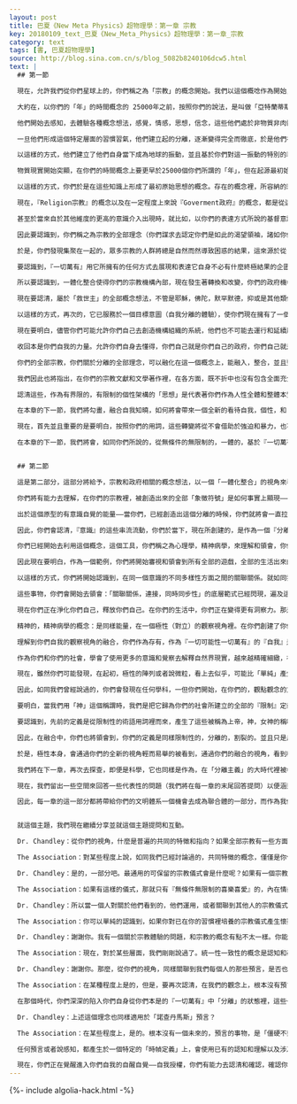```yaml
---
layout: post
title: 巴夏《New Meta Physics》超物理學：第一章 宗教
key: 20180109_text_巴夏《New_Meta_Physics》超物理學：第一章_宗教
category: text
tags: [書, 巴夏超物理學]
source: http://blog.sina.com.cn/s/blog_5082b8240106dcw5.html
text: |
  ## 第一節

  現在，允許我們從你們星球上的，你們稱之為「宗教」的概念開始。我們以這個概唸作為開始，是因為在某種程度上，它是，我要說，在你們星球上的，人類初始狀態中（這期間還確定的認出自己是造物主），認可它自身，變成——是一個物質身體存在的一個衍生分支。宗教的多樣性出現，是伴隨著，遺忘遮蔽自身是造物主，並（將自我）從中『分離』的概念想法，因此導致了你們所有的關於宗教本質的全部概念想法。

  大約在，以你們的「年」的時間概念的 25000年之前，按照你們的說法，是叫做「亞特蘭蒂斯」，或者用當時他們自己的語言稱為，「阿塔倫迪」，你們會發現，儘管這種分離的想法早已在此之前出現了，遮蔽自身是造物主並從中將自我『分離』的想法，在當時很認真很鄭重的開始。你們會發現，這是在集體『意識』內在的選擇，在那個時代下決心，確定這樣一種方式，即他們不再需要屬於『一切萬有，無限的一切可能性』的一體化整合的自我，而只是從『一切萬有』一體中分離他們自身的方式，使得每個個體能夠去直接發揮運用他們的力量，這樣他們就能確認他們自身以更多更多的個性化，個體化的方式來作為一個創造者。這源於靈魂進入物質肉體形式的投射。由於這持續的投射，由於靈魂持續的投射進入物質肉體形式，建立了物質肉體形式的概念想法，其內在自身，是一個『分離，分隔』的定義，限定侷限在一個特定的層面上。這樣，靈魂體驗到了更多的物質形式的概念想法或者說物質現實，慢慢的，在一定程度上，就好像你們所說的自然而然的，毫無疑問的，他們變得習慣於這樣的能量模式。

  他們開始去感知，去體驗各種概念想法，感覺，情感，思想，信念，這些他們處於非物質非肉體存在之前，未曾碰到感知體會到的。他們開始創造出『限制』下的魅力概念，由於這樣的運作，讓他們自身沉迷陷入其中，鎖定其中，以至於他們能在這樣的模式裡體驗到所有如此等等的一切，除了在非物質非肉體的『無限的一切可能性』狀態下所曾體驗過的所有其他模式之外。就這樣，他們逐漸習慣了，或者按照你們的說法，已經建立起了用物質和肉體方式表達展現他們自身的習慣和習氣，繼之以使用富於情感情緒的，以及『物質狀態』頭腦思維思想，信念，而不是『非物質狀態』『知曉』。

  一旦他們形成這個特定層面的習慣習氣，他們建立起的分離，逐漸變得完全而徹底，於是他們在一定程度上，關閉了來自於他們自我擁有的『知曉』，並因此建立起，他們創造出的一個物質肉體輪迴，也就是你們所稱的「再投胎」。他們在某種程度上，變得牢牢嵌入地球的能量場。他們逐漸變成地球意識的一部分，而地球意識也變成了你們的意識的一部分。或者說他們的意識。（亞特蘭蒂斯）

  以這樣的方式，他們建立了他們自身當下成為地球的振動，並且基於你們對這一振動的特別的專注，因此你們的時間和空間也就被激勵被運作起來了，被意識到了，他們建立起對這個能量的強烈的專注，使得他們鎖定在即刻選擇的迴響上，分層上，或者包繞在星球上的能量循環上，並且因此，發現他們自己已經不能，再重申一次，歸因於這個限制所產生的魅力，已經不能和那些沒有一體化整合的，即刻選擇的迴響，那些能量循環，脫離了。就這樣，他們創建了他們自身，你們自身，輪迴再投胎的這樣的路徑模式。

  物質現實開始突顯，在你們的時間概念上要更早於25000個你們所謂的「年」，但在起源最初始，依然有一些對『知曉』自身連接關係的認知，並因此很多現實，在你們的星球被創建出來，很多對物質和能量的操作，在某些程度上依然表現出，如同你們所稱呼的，地球上的天堂和樂園的概念。在循環複製往復到某種程度時，就開始喪失他們的內在自我的觀察能力，看不見自己的內在自我了，他們認為要把這個能力拿回來，他們必須獲得控制優勢，控制他們所處的外界環境，掌控其他的圍繞著他們的其他生命存在。因為他們已經無法再感知到他們彼此之間是連接在一起的，他們覺的他們不是被關聯連接在一起的。要長保一個團體或者社會關係，他們覺得必須要創造一個統治的理念，來掌控他們所看到的他們周圍的人，掌控他們的周圍環境，因為他們再也不能感知到，存在於他們內在的，與一體的『本質』的連接。

  以這樣的方式，你們於是在這些知識上形成了最初原始思想的概念。存在的概念裡，所容納的理念想法逐漸轉移了，不再視自己為『整體存在』中的一個部分，如同你們期望的，事物要對個體們有利益，但這必然只帶來，對其他人的控制和統治掌控下的個體利益，以便於他們能夠體驗和經歷他們自身的「個性個體自我」成長，並且在某種程度上強化和擴張這種自我，使得他們（基於他們的個體自我，感到不安全，感到無力）去感覺到安全，感覺到有力，但這種獲得力量感的方式，依然是一個物質現實的錯覺。

  現在，『Religion宗教』的概念以及在一定程度上來說『Goverment政府』的概念，都是從這個分離上建立起來的，從那些不必考慮事物之間的『內在一體』連接關係，但能夠被掩蓋隱藏，分裂隔離和對立評判的那些事物上，各種故事傳說，各種理念想法，就能被建立和延續。並且以這樣的方式，個體們於是發現他們自身創造著一整套模式，交出他們的權力給某些人可以保護他們遠離這些人所聲稱的事物，這些其他個體們沒有辦法去知曉是否是真還是假的事物。你們會發現這個反覆的重演，一次又一次的出現，自始至終，以很多不同的模式，循環往復在你們的25000年裡。

  甚至於當來自於其他維度的更高的意識介入出現時，就比如，以你們的表達方式所說的基督意識，分離的整套體系延續得如此徹底，使得這些介入的高等意識不被理解。（來自於其他維度的）高等意識給出的這些信息，通常都總體上來闡述這樣一個概念，即每一個喜歡基督意識的個體就是基督意識。但是分離的循環往復已經在你們的頭腦裡培植了一個如此深重的根深蒂固的習慣，並且構築了堅固的防禦，使得頭腦它自身剛性到如此僵硬程度，這些信息只在改革的風氣流行時才能被聽到，但隨後再次的，又將權力和力量從自身自願轉讓，交給某個人，並變成信徒，僕從和追隨者，而不是對認知和理念的身體力行者，不能成為他們自身自我的領導者。要知道，基督意識永不渴望成為一個領袖，永遠不要求統治權。它只是通過那些個體，比如耶穌來作為一個映像一種思考，以這樣的一個方式，來作為一個概念的映射，也即——每個人都是一個無限的擴展，或者如果你願意，都是『一切萬有，無限可能性』的兒女，或者說一個神，一個造物主。

  因此要認識到，你們稱之為宗教的全部理念（你們謀求去認定你們是如此的渴望領袖，諸如你們缺少神性，諸如「以神性的概念」來評判）都是從『一切萬有，無限可能性』裡分離的。這些你們稱之為宗教的理念，都全部是，將你們自身所是的力量和權力，放棄和轉贈給其他某些人，而這某些人徹頭徹尾是無力的，恐懼的，他們借助審判或者不擇手段的，在名利和權力上自我擴張，掌控你們，並期望在他們中間保持他們的強力的感覺，我要說，這是內在無意識的無力感，因為這是他們有關他們自身的真實信念，他們是無意義的無價值的卑微的，不足一提的，隔離於神性之外的，然而這是他們的權利，每個人的權利，每個人都有「去認知他或者她真正是誰？」的權利。

  於是，你們發現集聚在一起的，眾多宗教的人群將總是自然而然導致困惑的結果，這來源於從『一切萬有』中自我的分離，而自我知曉它自身本是『一切萬有一切可能性』。當知曉被遺忘屏蔽，於是只剩下個性和人格身份認同了（通過這種機制，生活信條和哲學思想被帶入當前的物質現實），可是哲學思想和生活信條只是被頭腦心智所給出的解釋，僅僅是頭腦的行為，使得你們構造了如此多元化的視角。現在要弄明白，這不是反對這個頭腦思想方面的理念評判，而頭腦思想是被創造的，是被你們的文明體系所揀選的。你們的文明體系的『集體意識』早已選擇了這樣一整套想法，並嘗試去探索，通過將自我從『一切萬有』中分離，來探索負面的各種各樣不同的全部顯現。這是在『一切萬有，一切可能性』中，一個偉大的創意，並且其內在自身，一個有意義的表達和展現，這不需要任何其他理由，也沒有超越事實真相，即，『一切萬有，無限可能性』能夠以這樣的方式來審視觀察它自身。

  要認識到，『一切萬有』用它所擁有的任何方式去展現和表達它自身不必有什麼終極結果的企圖（沒有結束的那個點），僅僅是因為它能夠以任何方式去展現和表達它所是，它樂意那麼去做。『一切萬有，一切可能』早在一個企圖意圖目標存在之前就已經存在，不需要一個目標企圖去以任何方式，路徑，模式結構去延續這個存在，它就能存在，僅僅就因為它就是存在，它能那麼做。

  所以要認識到，一體化整合使得你們的宗教機構內部，現在發生著轉換和改變，你們的政府機構，你們的社會機構，也都在發生轉換和轉化，因為你們現在正處於25000年前開始的分離循環的結束末尾，並且你們現在正去理解你們自身是一體的理念，一體的同質現實，一體的能量，一體的意識，你們開始去收回你們的恐懼，收回你們對你們已經創造的生活的那種責任負擔。當你們投射你們自身進入肉體物質性的時候，當你們使你們自身進入你們的星球的再投胎輪迴系統模式時，在那時你們正開始去再次覺醒。你們現在正在覺醒到你們的原始協議，並且你們現在正在開始去認知，你們的全部的分離，你們的全部宗教，都是使你們變成一個追隨者，使原本是神的你們更卑微無力，使得你們，和你們自身作為一體和完美，在任何事物上都不需要救贖的那份早已知曉的全知，不匹配，不相稱。你們現在正在開始認識到你們自身的，你們所是的『真正核心自我』，『一切萬有，無限可能性』創造了你們去成為的『真正的核心自我』。

  現在要認清，屬於「救世主」的全部概念想法，不管是耶穌，佛陀，默罕默德，抑或是其他類似的，你期望去歸為，屬於「曾以肉身顯現在你們的星球上的救世主觀念」的標籤稱謂，在他們的更高意識面貌上他們全部都是一致的。在最初原始的『意識』能量上沒有矛盾，經由你們稱之為「救世主」的所有那些概念想法而被展現，但是要首先立即認清，一個救世主他清楚的知道他們在這裡並非要去拯救任何人。沒有任何拯救的工作要做。你們在你們的文獻裡所找到的任何矛盾和不吻合之處，全都是存在於你們的文明體系內的人身攻擊和身份爭鬥，而他們的理解和演繹，是通過他們自身的生活信條，他們個人的哲學看法來闡述那些，「存在的生命體」的意義的創作。所有你們的文獻以及任何看上去矛盾的差異的描述都是以那個時期人們所展現的生活信條和哲學觀念展現的個性作品，經由當時存在的信息而傳遞。

  以這樣的方式，再次的，它已服務於一個目標意圖（自我分離的體驗），使你們現在擁有了一個反襯的背景，來測量你們自身整體上，從『一切萬有，無限可能性』中分離你們自身，在負面上的表現。因此要認識到，這沒有評判，任何你們自己的或者評判其他宗教，或者你們自身，你們可以允許你們的每一個個生命存有去開始按照，你們想像和認定的救世主所告訴你們去生活的那些理念去生活。不去追隨他們，而是去聽從你們的內在本質，並且去認清你們稱之為宗教的，稱之為政府的這些理念概念想法，（政府，在一定意義上，是某種確定層面上的另一宗教類型，在這一層面上，你們交出了你們的恐懼和你們的力量，交給了一個你們相信比你們自身，更至尊的力量，可以說，在你們的眼裡，這個你們認為比你們更至尊偉大的力量能夠照顧你們，能維護和保護你們，可以從你們的家門口趕走和驅離所有你們害怕的事物，可以保證你們的安全，可以給你無窮的安寧感，舒適感和可靠保證。）這些政府機構社會機構引發了你們缺乏，承擔屬於你們自身恐懼，承擔屬於你們自身責任的自覺自願。隨之他們，如同任何『意識』那樣，一旦創造出恐懼，就會想要去保護和維持他們自身。然而當他們已經引發恐懼，那唯一他們所擁有的支撐和保護他們自身存在和延續的方法體系，就是去製造更多更大的恐懼，以這樣的方式來保持你們從你們自身份離，讓你們保持——你們認為你們自身是低劣的渺小的缺乏安全的思想和信念，讓你們相信你們自身在一個更偉大至尊的力量的眼裡你們是缺乏價值和意義的，讓你們認定你們自身是一群小孩子，讓你們相信，你們根本無法沿著屬於你們自我的生活方式去生活，你們無法為你們自身承擔責任。

  現在要明白，儘管你們可能允許你們自己去創造機構組織的系統，他們也不可能去運行和延續屬於你們的生活。它將是一個服務，通過哪些樂於去服務的存有們提供給你們，沒有你們去為他們服務，沒有你們去膨脹他們的優越感以便於他們能在他們內在有一個強大的感覺作為支撐，他們就不會迫不得已的去認清在他們自身存在的，他們的虛弱無力的信念。

  收回本是你們自我的力量。允許你們自身去懂得，你們自己就是你們自己的政府，你們自己就是你們自己的宗教。你們是你們社會裡的這些概念中的每一個。你們是你們自己的神父，你們毫無疑問的正聽著你們對自己的布道並沿著你們自己的方向和道路前進，你們僅僅是在你們的頭腦裡創作了哪些針對你們自己的布道。（聽某個神父布道，其實真實的是你自己在對自己布道，而投射了那個神父的外在聲音和形象）那些布道是你們選擇來「回想起」的，如果你們選擇去接受它，那麼你們就是無價值的不配的，你們就會莫名其妙的不知怎麼的就變的缺乏，缺乏你們自我曾創造了你自己的那個神性，它將變成你們之中每個人的一部分，你們內在之中的那個神父，並一次再一次的提醒你們自己。而要清醒的明白，創造了你的那個神性從不認為你是缺乏和低劣的。它知曉你是誰。它知曉它自身是屬於它自身的意識，也同樣承認它自身是作為全部的你自身意識的彙集，並同樣的承認你們之間的關係的概念和定義。正是這種在「連續的完整的一體的極性」和大眾『集體意識』之間的關聯關係，相互參與拼湊組成了它。正是這個關聯關係它本身，存續和定義了大眾的概念以及那高高在上的唯一的神。關聯關係事實上就是『一切萬有，一切可能性』，它就是你們所是的，你們就是『關聯關係』。

  你們的全部宗教，你們關於分離的全部理念，可以融化在這一個概念上，能融入，整合，並且整合融入到一個理解，一個知曉上，也即，即使你們已經選擇以物質現實和再投胎輪迴的方式存續，你們也早已擁有很多很多，很多很多，無法計數的你們的以年的概念計算的過去。你們始終能夠以這樣的方式『知曉』你們自身。那是早已永恆的，而最首要的，所有關於你們的救世主的重要啟示，所有關於你們的信使們的啟示是：「認清你自己」，在你對你自己的認知裡，你將知曉「神」。你將知曉『一切可能性一切萬有』。

  我們因此也將指出，在你們的宗教文獻和文學著作裡，在各方面，既不折中也沒有包含全面充分被說明的概念想法。並非任何信使所全部講述的完整記錄，在真實的事件和情景過了很多時候，很多年之後，憑藉有限的記憶，用隻言片語拼湊起來的，一個概要式的記錄。請再一次的認清，這就是全部這些記錄無法勾畫歷史的原因，但是要再次使人信服或者試圖說服其他個體們，那麼就需要這種方式——「如果他們想要被救贖，他們就必須相信」。每個主要宗教教義都和勸介改宗有關，收攬和贏得皈依者的支持和熱捧，給某些知道和相信他們自身是無力的人們，帶來了更多的有力量的感覺。

  認清這些，作為有界限的，有限制的個性架構的「思想」是代表著你們作為人性全體和整體本質的，你們穿過的全部感知正好就是有限制有界限的，包裹你們稱之為文獻的，即使它可能有創意，即使它可能是優美的，並且完美的代表了你們已經選擇去從中體驗的想法和理念，我要說，都是屬於你們從『一切萬有，無限可能性』中將你們自身份離，通過你們與宇宙的關係的視角所創造的歷史重大事件和史詩般的故事，而你們稱之為「宗教」。這就是你們的宗教小說和故事，你們看待你們自身與宇宙的關係的視點和角度，但確是以從宇宙一體中將自我從中分離，隔離出來的視角來透視，並形成生活信條以及哲學。

  在本章的下一節，我們將勾畫，融合自我知曉，如何將會帶來一個全新的看待自我，個性，和『一切萬有』的關係的視角，以及當你們消融了宗教和政府的障礙和界限在你們的星球上會發生的很多表現。

  現在，首先並且重要的是要明白，按照你們的用詞，這些轉變將從不會借助於強迫和暴力，也不會借助於厭惡，仇恨。從不會！這些改變，這些全部將會被改變，將會從『無條件的喜悅喜愛』中發生，從你們正在認清你們自身內在的『無條件的喜悅喜愛』之中顯現這改變，你們正在認清並確認你們來自並屬於『一切萬有，無限可能性』，無拘於宗教和政府的概念，並且真正超越全部那些觀念信念的障礙，超越你們自我人為設置的線條和框框的束縛。這個融合整合也將讓你去懂得，被你們稱之為宗教和政府的兩個概念想法，也依然是「一切在內的全知的哲學」內的兩個更大程度上的形態面貌而已，是你們通過你們的個性架構使用如此之多的路徑和方式，從「一切在內的全知」裡過濾出來的兩個形態面貌而已，將讓你們去認識到根本不是只有一條路徑和方式。假如只有一條路徑一個方式，那麼就將只有一個人。在你們的星球上的每一個個體，全都是『一切萬有，無限可能性』觀看審視它自己的，各種各樣多樣性的路徑方式。就在當下，你們通過「一體」內存在的全部的不同的多樣性的方面，觀看到了你們自身。

  在本章的下一節，我們將會，如同你們所說的，從無條件的無限制的，一體的，基於『一切萬有，無限可能性』的看法上，試圖去欣賞你們的社會整體以及在其中的全部個體們的視角。你們將會發現，你們將是，為『一切萬有，無限可能性』服務而存在，並於是也自動的，作為它的一部分而被『一切萬有，無限可能性』服務。根本無需要分離，不必去感覺你們需要救世主。你們自己就早已是救世主。你們是你們自己的救世主，你們早已在天堂。你們早已在極樂的伊甸園。你們一直都在，只是你們做了一個分離的「夢」。


  ## 第二節

  這是第二部分，這部分將給予，宗教和政府相關的概念想法，以一個「一體化整合」的視角來看待，你們現在會發覺，當你們通過無條件無限制的喜愛，來收回你們的力量時，當你們開始去審視你們自身作為一個存在，與你們的宗教平等，與你們的政府平等，與你們自身作為『一切萬有，無限可能性』的概念平等時，你們將開始去認清並確認，在你們的社會裡，你們自己的所謂「神性」能夠依然被彰顯，通過你們的「個性架構」，和你們的物質身體存在的時間一樣長，但在方向上講，會創造出，如同你們所說的，人間天堂。

  你們將有能力去理解，在你們的宗教裡，被創造出來的全部「象徵符號」是如何事實上顯現——在你們星球上的「有形的外觀上的物質性」的。你們會明白「象徵性」的使用機制。你們將會同你們自身的「原型能量」保持接觸和聯繫。你們會感覺到它像是地下的水流一樣貫穿流過你們的意識。你們會確認它是你們的潛意識裡的能量，而潛意識掌管著，全部的幻象的結構構成以及象徵符號。出於潛意識的這個能量，被使用來構造，全部的這些像征符號，以此來給予你們，所涉及的——有「關聯關係」的某些事物，即使你們長期沒考慮到這些所涉及的有關聯關係的事物，這些涉及你們「關聯關係」的某些事物（本身）就是你，就『一切萬有所，無限可能性』的創造而言。

  出於這個原型的有意識自覺的能量——當你們，已經創造出這個分離的時候，你們就將會一直拉扯著，吸引住這些「象徵性符號」，這將帶給你某些事物，來充實和強化『分離』的想法概念。這是你們將要開始去領悟的首要問題，並且它將通過哲學中的一個分支也即你們稱之為「心理學」的方面展現出來，由於心理學，它早已開始去這麼審視了，於是這也是為什麼心理學的理念已經開始替代了你們稱之為宗教的原因。

  因此，你們會認清，『意識』的這些串流流動，你們於當下，現在所創建的，是作為一個『分離』的概念想法而存在的。你們將你們的內在『意識』分離割裂成——外部意識，無意識，潛意識，超感意識，集體意識——以及你們的個性的所有全部多樣性方面。現在，在過去的時代，但仍在25000年的時間循環內，所有這些個性的方面，導致了你們的「宗教象徵符號」的象徵性使用：魔鬼，天使，顯聖，願景等等諸如此類。現在，不要說那些顯現的現象背後，沒有『意識』也沒有真實存在的『能量』，但用你們的全新的「一體化整合」的視角，你們將能夠去理解，這些概念想法有多少是你們自身的更高意識的延伸和擴展，通過這些人造的「個體的個性架構」反射回你們；使用原型的能量去建立一個象徵符號，以使你們可以理解，你們已經為你們自身創造的『分離』之內，你們期望去創造恐懼來強化加固這『分離』，因為你們一直期望去創建從『一切萬有，無限可能性』中分離，從全知的你們，你們本是的那「一體」之中分離。

  你們已經開始去利用這個概念，這個工具，你們稱之為心理學，精神病學，來理解和領會，你們所具有的這些能量串流，在你們內在的運行，並且你們從你們自身展現和伸展這些概念理念，映射給你們和其他意識們，或者說，是你們自身意識的，其他各方面，所具有的『相互合作，相互影響和互動』。

  因此現在要明白，作為一個範例，你們將開始審視和領會到所有全部的遊戲，全部的生活出來的遊戲。展現的所謂的救世主也不僅僅是物質和肉體的展現。他們也展現出精神的和超自然的表現並且會對很多不同層面的「存在」產生作用，而不僅僅在物質和肉體層面。

  以這樣的方式，你們將開始認識到，在同一個意識的不同多樣性方面之間的關聯關係。就如同我們已經說過的，作為一個範例，基督意識的概念，並不僅僅通過一個，被你們稱之為耶穌的男人的概念來展現，也通過你們稱之為「以利亞」，施洗者約翰，還有所謂的叛徒猶大來展現，構成在一個特定的，部分重疊的塵世裡。施洗者約翰，耶穌和猶大形成三人組，三和音，遊戲者三人組，三重奏，事實上是從同一個『意識』串流流動出來的。並且，以利亞，在城鎮裡宣揚，他之前來過，如同你們所說，預言了所有的東西，為了戲劇遊戲的進一步發展鋪平了道路，以使得大量的人群聚集起來，為接下來的表演能夠聚集人氣，很多方面的，多面的，鏡像的結晶體，來反射和表達所有全部的原型能量的，不同多樣性的，各種各樣的方面，使得當時的人們創造他們自身的，從『一切萬有，無限可能性』中分離的，他們的角色扮演遊戲。

  這些事物，你們會開始去領會：「關聯關係，連接，同時同步性」的底層範式已經閃現，遍及這些分離的循環的所有方面，並始終就在那兒，始終具有那顯而易見的連接關聯，但未曾被（你們）審視到，被看到，是因為洞察力的分離；以及你們創造的，這些（個體們的）「個性人格」之上，被放置的限制和起到限制作用的規則，信念和決定。你們，正如你們曾說了很多次的那樣，你們一直是透過一個「黑玻璃」來審視和看待（世界）。

  現在你們正在淨化你們自己，釋放你們自己。在你們的生活中，你們正在變得更有洞察力。那是一個澄清後清晰的審視和觀察。於是，當你們有了心理學和精神病學的理念，你們現在就已讓靈性和超自然的靈魂浮出水面，因為你們正在允許你們自身去知曉，你們與所有你們『自我』的全部方面和面貌，以及『意識』的所有全部方面和面貌——始終持續不斷——永恆的保持著聯繫。這連接和關聯聯繫，無論何時，無論何地，都會存在。這是靈性和靈魂的一面，創造著同一能量的極性，導致了精神病學的概念。

  精神的，精神病學的概念：是同樣能量，在一個極性（對立）的觀察視角裡。在你們創建了你們作為物質身體形式存在的時期裡。你們在此期間，將始終具有極性，並且緊跟著這一點，隨後你就會接著明白了：『極性』是作為「物質現實」的定義之一。

  理解到你們自我的觀察視角的融合，你們作為存有，作為『一切可能性一切萬有』的『自我』是如此簡便的「一體化整合」，早已取得了很多很多量級上的步驟，遠離了你們稱之為宗教的觀念，因此是早已開始，為這能量如何將被融合到全部其他，你們星球上的學科裡，打下了完整的基礎。而我們會在依次的在每一個章節來闡述它們，你們會看到他們是如何在全部的關鍵點裡，就在這裡，基礎被構建在這個特定的方面。哲學，在某種程度上，現在通過宗教的融合更完美純粹的被表現出來：簡單而樸素的，哲學以及它的『極性』的表達，你們會瞭解並懂得去精確的解釋物質現實。於是，第一個你們正在體驗經歷的極性，作為宗教的分支和衍生的另一方面，如同我們曾經說過的，超自然的靈魂學和精神病學心理學。在幾乎一樣的方式上，你們會發現，原子的微小結構呈現出微粒品種的多元化，形態的多樣化，顯現出一個關於「原子」的星雲狀的概念。

  作為你們和你們的社會，學會了使用更多的意識和覺察去解釋自然界現實，越來越精確細緻，在某種意義上，以同樣的方式，你們會發現，關於超自然靈性和精神學方面的這些極性的概念，更像是那些更加清晰精密的，構成原子的，更微粒零件，使得宗教的模糊的概念變得澄清而浮出水面，同樣的如同於，作為一個微粒的行為，是出於一個，單一原子的，「一體」概念的，雲霧狀星雲狀之中的。

  現在，雖然你們可能發現，在起初，極性的陣列或者說微粒，看上去似乎，可能比「單純」產生更大量的混亂，如同你們現在能在你們的物理現象裡所看到的那樣，你們也同樣會在你們觀察你們自我的方法論體系裡，以及你們的哲學體系裡發現你們將會接近一個基礎的瞭解認知，有關於「能量的極性」它自身的概念，有關對立它自身的概念，同樣的，你們的物理學家，唯物主義者們正在逼近一個基礎的視角，他們稱之為「統一場」。以這樣的方式，在這個類比裡就有了一個直接的相關性，靈魂學精神學兩個都將成為零部件，被極性化和偏振的零件，起源於一個更加統一的，一致的，一元化的「場」或者說哲學。於是就是這樣一個理念，這個底層的，透視的理念將會導致不僅僅是你們的全部社會學科，哲學學科的方方面面的統一融合，而且也會統一融合，包括哪些你們稱之為科學，經濟學的方方面面。

  因此，如同我們曾經說過的，你們會發現在任何學科，一但你們開始，在你們的，觀點觀念的方方面面著手做整合一體化的工作，在你們的視角上，將會從『分離』構造出的，初始觀念裡迅速的改變和遠離，撇掉那些特定學科的很多指定用途。於是，靈魂學和精神學將是宗教首先撇掉的指定用途——審判，被審判——它一直作為應對所謂的外部力量的擺佈而無奈的解釋。你們會發現靈魂學和精神學兩者都是試圖去理解，自我和「自我的」之間的關聯關係，個性人格和『一切萬有一切可能性』之間的關係。從收回力量和權力開始起步，從拿回『自覺自願自控』開始，更確切的說，（徹底）知曉，懂得你們早已控制著你們自我生活的每個方面，它是你們作為一個個體的「角色任務」能力，並且是一個集體的共同的集合的知曉，這個你所擁有的「自我控制」能力是某種你能夠作為一個工具來使用，以便你們去營造你們期望，你們樂意願意去成為的——你們的社會，不在因為對外在力量的無知，而任其擺佈，手足無措，審判評判，以及荒謬的某些荒誕的被神化的神，女神諸如此類的表演。

  要明白，當我們用「神」這個稱謂時，我們是把它歸為你們的社會所建立的全部的『限制』定義的。在我們的觀念裡，我們僅僅是把它看做『一切萬有，一切可能性』的概念產物，而『一切萬有一切可能性』涵蓋了所有事物並且就是所有事物，並且表明著，『一切萬有』知曉著，它自身是『一切萬有』。

  要認識到，先前的定義是從限制性的術語用詞裡而來，產生了這些被稱為上帝，神，女神的稱呼，神來了，很多時候依然會強加給『一切萬有一切可能性』多多少少某些限制和侷限，導致它產生矛盾和悖論，諸如：神是無限的全能的無上權力的，無處不在的，然而不知怎麼的，神不是我，神不在我內，在我之外，我跑到了神的外面。（既然神是萬能的無處不在的，那應該也在我內，在我心裡，悖論矛盾就在這裡）。按照你們對「上帝」的解釋和定義，上帝無處不在，無一件事不是上帝的事，如果是這樣的定義，那麼你們就不可能在上帝之外。上帝不在你們的外面，並不和你們對立成二元。你們就是上帝。你們就是神。「上帝」這個字眼，是被你們定義出來的一個概念一個想法，一個理念。（誰創造了誰，你們搞清楚了嗎？）所以，我們更喜歡用『一切萬有一切可能性』的稱呼。用這樣的表達方式就沒有那麼多限制和侷限了，但莫名其妙的是，出於分離分裂的概念，你們構造了一個理念，即使你們定義上帝是能夠無處不在無限而又萬能的，然而，上帝依然不包含在你內心裡，無法從你內心控制你，你們不覺得自相矛盾匪夷所思嗎？（你們在你們內心裡選擇相信神，或者選擇不相信神，上帝在你們每個人內心的概念和理解都不一樣，看來在你們內心，擁有比你們定義的「上帝」這個概念，這個想法，有更大的權力和自由。這說明你們自己，才是真正的上帝。）

  因此，在融合中，你們也將領會到，你們的定義是同樣限制性的，分離的，割裂的。並且只是反射了你們在此之前認定的「值得」你們去審視，你們「配得上」去審視的，限制性的侷限性的方方面面，你們已經認定自己要去，我要說，「安全的」去審視，這是由於你們始終認定你們的自我是不安全的——從而創造著「恐懼，擔憂」的想法，在你們的個性人格里的確定的方方面面，在你們的信念系統的確定的方方面面，在你們的情緒情感的確定的方方面面，在你們的頭腦心智思想的方方面面，確定無疑的都會認定你們是不安全的，你們始終處於危險之中，因為在你們的所謂的「過去」的概念定義裡，當這些問題被融合在一起的時候，就會導致被看成異端邪說。（異端邪說是歸結為對某些認知的一個社會反應，一個反作用力，它可能出現在一個個體在你們的社會還沒有認識到它之前，所代表和展現一些真實的一系列事物的方方面面）你們以某種方式是連接到了一個更加基礎底層的路徑上去獲取了『一切萬有一切可能性』的概念想法，它違背了「分離主義」的意願，違背了你們全部宗教長期擁護的宗教學說，宗教教誨，宗教教義和宗教教規。

  於是，極性本身，會通過你們的全新的視角輕而易舉的被看到，通過你們的融合的視角，看到極性本身是物質現實的定義之一，就如同時間和空間的定義一樣。以這樣的方式，你們會發現，宗教，當從一個融合為一的視角，被觀察審視的時候，就會喪失它的分離主義的品質，並且會開始呈現出越來越多的方方面面，更加直接的指向你們在你們的社會文明中所建立的，你們稱之為「科學」的概念想法，這也是為什麼宗教能夠直接引領我們進入科學概念的原因，這就是下一章的內容——「科學」。

  我們將在下一章，再次去探查，即便是科學，它也同樣是作為，在「分離主義」的大時代裡被構建出來的產物，產生了很多概念想法，依然不允許任何其他學科去統一整合或者融合，而且科學把自身孤立冷漠起來，並且你們的科學現在如何去開始理解，通過科學它自身的統一整合，它將，通過定義和解釋，開始去包容含攝，融合很多，在你們的社會文明裡，在一個相當長的時間裡，一直不被看做是科學領域的很多其他學科。（你們對「科學」的態度，其實一直以來，就是宗教式的態度）

  現在，我們留出一些空間來回答一些代表性的問題（我們將在每一章的末尾回答提問）以便涵蓋每一章節的討論主題，很多的那些概念想法可能會縈繞在意識裡，延續在那些將聽到或者閱讀到這個討論的，那些人們的心裡。這些問題都可能會被問及，如果沒有問題，你們可以在每一章的末尾做些勾畫描述。如果你們願意，做些筆記或者從你們的社會文明和你們個人的綜合角度來做一些評論，在這個工作中和我們共同創造吧，從靈性的方面和「聯合體」保持聯繫吧。

  因此，每一章的這一部分都將帶給你們的文明體系一個機會去成為聯合體的一部分，而作為我們將會，一步一步的，一章一章的，手拉手，共同創造和形成這個融合的理念，以便於你們的社會文明體系，我們的文明體系，以及所有『意識』層面，基於我們所做的這個工作，將發現它會成為，如同你們所說的那樣，對每個關聯著的『存有』的一次淨化和融合。並因此，因為我們是經由一個「存在著分離割裂的」文明體系開始的這個工作，當這項工作結束的時候，會成為一個機會去開始審視，我們都是同一文明體系，手拉手的運作著，一起探索著，形成和構建著我們自身彼此之間共同的全新的理念，並且帶給我們自身一個機遇去更多更深入的認知『一切萬有，無限可能性』，我們每個人都在我們的內在探索著，如果你們想要稱之為「新宗教」的話，但事實上根本沒有什麼宗教。


  就這個主題，我們現在繼續分享並就這個主題提問和互動。

  Dr. Chandley：從你們的視角，什麼是普遍的共同的特徵和指向？如果全部宗教有一些方面同我們每個人相聯繫的話？

  The Association：對某些程度上說，如同我們已經討論過的，共同特徵的概念，僅僅是你們的探索和冒險，有關於你們樂於去相信自願去相信你們是什麼。自從你們將你們自身從你們本是的『一切萬有一切可能性』中「分離」以來，這個偉大的冒險和探險就已經在你們自身外部開始了，因此確定的宗教儀式是去理解和反照，表達你們自身在你們的現實中所能包含的全部，但現在你們正在一體化整合之中，你們將發現這個探險趨向了內在，因此那些宗教儀式化的工具和方法就不再必需了。因此你們中的每個人，認識和確認你們自我是你們自己的真理和道路，你們自己的宗教，可以說，現在會認清，在那樣的模式下的宗教，作為你們曾經所創造的那樣，已不再需要按照那樣去理解：你們與你們——作為『一切萬有』的——你們的『自我』之間的關聯關係了。不知道這有沒有回答了你的問題？

  Dr. Chandley：是的，一部分吧。最通用的可保留的宗教儀式會是什麼呢？如果有一個宗教儀式能夠橋接那個我們不再需要宗教儀式的地方，從一個宗教的視角來說，我們是否能通過這個儀式去體驗到，對我們自身內在一體化整合的促進呢？

  The Association：如果有這樣的儀式，那就只有『無條件無限制的喜樂喜愛』的，內在情感表達。要去理解，在你們的星球上，作為你們的『分離』理念下的宗教，你們的全部體驗的背後的，隱含的，支持模式或者說原理，就是無條件的「相信」它。這都是基於創造對它所創之物的「喜愛」。因此，你們就是造物主。你們也同時是那些所創之物。你們無時不在注視著，喜愛著你們自己，你們愛你們彼此。生命的興奮和喜悅喜愛，是唯一所謂的你們必須去一體化整合的宗教儀式。

  Dr. Chandley：所以當一個人對關於他們看到的，他們運用，或者關聯到其他人的宗教儀式，產生一個疑問的時候，按照你正在說的意思來理解，那宗教儀式是一個無條件的喜樂和喜愛。

  The Association：你可以單純的認識到，如果你對已在你的習慣裡培養的宗教儀式產生懷疑，你正處於臆測或者對你是否還要繼續下去產生疑惑，那麼你始終能夠認出，所有的你已經形成的宗教儀式，其意圖是為了表達創造的喜悅和喜愛，你感到造物主的存在並創造了你。因此你能夠很輕鬆的放下所有你習慣的宗教儀式來表達無條件的愛。於是，它就變得輕鬆了，我要說，宗教儀式也空掉了，但是事實上，這是積極的分享，並且你會看到你們所謂的宗教在你們的星球表面上，事實上是他們的自我扮演自我實現。（宗教儀式都是為了感謝造物主創造了自己，養育了自己，給自己帶來了幸福美好的物質生活，精神寄託，然而要認清，這一切都是你自己給你自己帶來的，你要感謝的是你自己，因為你就是你自己的造物主，所有的個體都是同一的，平等的，全部關聯在一起的，每個個體其實都是你，你作為『一切萬有一切可能性』，以不同的「個性封裝的視角和觀看模式」來看你自己，體驗和經歷你自己）

  Dr. Chandley：謝謝你。我有一個關於宗教體驗的問題，和宗教的概念有點不太一樣。你能對宗教體驗的統一性一致性這個概念上做評論嗎？以及那個宗教體驗在文化藝術表達上的差別。

  The Association：現在，對於某些層面，我們剛剛說過了。統一性一致性的概念是認知和確認，統一和一致的認知確認的基本概念就是「你們全都是」。你們是全部都在從不同的視角來探索同一個理念。不同的視角的存在，純粹是因為有不同的個體們。這就是一個認知和確認——如果你樂於接受和允許的話，就是以這樣的方式產生的，根本不存在唯一的一條認識你們自身是『一切萬有一切可能性』的路徑。如果只有唯一的一條路徑，那就只有一個人了。正是因為存在不只一個的「個體們」，你們才能認識到存在著很多很多，很多很多，很多很多，無法計數的路徑和道路，並全部指向歸為——-同一認知和知曉。

  Dr. Chandley：謝謝你。那麼，從你們的視角，同樣關聯到我們每個人的那些預言，是否也具有普遍的共同的特徵和指向？

  The Association：在某種程度上是的，但是，要再次認清，在我們的觀念上，根本沒有預言這回事，沒有對未來『預言』的真實存在。它是一個能量上的感知而已，在那個特定的時刻，對存在的能量的感知，於是預言被寫出來了。對於集體意識的那些共同協議和決定的安排，有關的宗教概念被大量包含在其中，「集體文明體系的概念」，你們會發現，在這個能量流動的直覺感知被精確的記錄下來，但在這個方式上，放置在這些預言上的很多轉譯說明和解釋，將與，確切的，你們將會覺醒並認清，懂得你們自身就是『一切萬有一切可能性』的方法論有關。

  在那個時代，你們深深的陷入你們自身從你們本是的『一切萬有』中「分離」的狀態裡，這些一體化整合融合的理念和概念，都被視為是，從一個特定的宗教所提出的教義裡所謂的偏離純真並進入歧途。於是，這個現在正發生在你們星球上的「整合一體化」當初是被視為某種，你們稱之為邪惡的某種事物的。以此你們將很容易去認清，所有的預言，可以說，都是在描述同一件事，也即，你們正在整合一體化之中，你們正處於一個『轉化轉變』的時代，你們正進入一個轉換，進入一個全新的你們『自我』的概念之中。但是所有不同的理念想法都是要帶上評判和審判的，諸如「末日善惡大審判」，懲罰和指責，都屬於『分離，對立』的理念，在這個『分離對立』的理念下，你們必須去爭鬥，去努力拚搏努力彼此爭奪，必須通過「水深火熱」的審判，才能讓你們生活在「祥和寧靜」之中，這就是你們所有在那個特定時代的預言，所具有的，視角的產物。

  Dr. Chandley：上述這個理念也同樣適用於「諾查丹馬斯」預言？

  The Association：在某些程度上，是的。根本沒有一個未來的，預言的事物，是「僵硬不變」的存在著的。那預言僅僅是一個感知，是那個當下，所生成的，是那個當下，那一時刻對存在的能量的感知，使得預言被做出，描述的是所感知的，在對隨後的變化的可能性的，你們所謂「未來」時間概念下的，可能發生的事物，在那一當下時刻，感知到的，所能給予的最大近似理解，如果那能量沒有改變的話，那就是最具有「可能性」顯現的未來。很多時候，預言是通過已經被認知的，意願上的內在自身，使用當時的陳舊的東西渲染它自身，一旦被認知，就可能導致它自身失效和廢棄。因為現在，能量轉移遷入某一指向是被知曉的，因此如果大眾或者個體，現在對意識到的那個預言，不喜歡選擇——在那個領域的能量，他們的態度就會改變，改變能量的數量含義以及指向，致使預言廢棄而失效。

  任何預言或者說感知，都產生於一個特定的「時幀定義」上，會使用已有的認知和理解以及涉及那個「特定時幀」的象徵性符號。如果某個時幀，無法想像出，沒有破壞和毀滅伴隨的「轉換」，那麼他們對這個——作為將要在你們現在的世界發生的「轉換轉變」的感知，（如果）不使用「破壞毀滅」的象徵性符號，就無法做預言了。

  現在，你們正在覺醒進入你們自我的自醒自覺——自我授權，你們有能力去認清和確認，確認你們能夠——通過一個破壞的方式路徑創造轉換，然而沒破壞任何東西。
---
```


{%- include algolia-hack.html -%}
